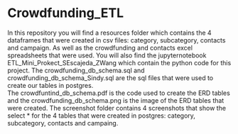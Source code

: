 # Crowdfunding_ETL
In this repository you will find a resources folder which contains the 4 dataframes that were created in csv files: category, subcategory, contacts and campaign. As well as the crowdfunding and contacts excel spreadsheets that were used. 
You will also find the jupyternotebook ETL_Mini_Prokect_SEscajeda_ZWang which contain the python code for this project.
The crowdfunding_db_schema.sql and crowdfunding_db_schema_Sindy.sql are the sql files that were used to create our tables in postgres.  
The crowdfuntind_db_schema.pdf is the code used to create the ERD tables and the crowdfunding_db_schema.png is the image of the ERD tables that were created. 
The screenshot folder contains 4 screenshots that show the select * for the 4 tables that were created in postgres: category, subcategory, contacts and campaing. 
